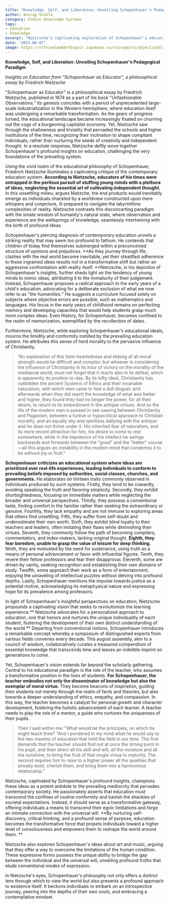 ```yaml
---
title: "Knowledge, Self, and Liberation: Unveiling Schopenhauer's Pedagogical Paradigm"
author: Anurag Shukla
category: Indian Knowledge Systems
tags:
- education
- knowledge
excerpt: "Nietzsche's captivating exploration of Schopenhauer's educational paradigm unveils a transformative vision that transcends mediocrity, emphasizing personalized learning, moral virtue in teachers, and the transformative power of education to reshape individuals and society."
date: "2023-06-07"
image: https://rnfvzaelmwbbvfbsppir.supabase.co/storage/v1/object/public/brhatwebsite/05dhiti/schopenhaueraseducator?t=2023-06-06T18%3A27%3A03.984Z
---
```



**Knowledge, Self, and Liberation: Unveiling Schopenhauer's Pedagogical Paradigm**

_Insights on Education from "Schopenhauer as Educator", a philosophical essay by Friedrich Nietzsche_

"Schopenhauer as Educator" is a philosophical essay by Friedrich Nietzsche, published in 1874 as a part of his book "Unfashionable Observations." Its genesis coincides with a period of unprecedented large-scale industrialization in the Western hemisphere, where education itself was undergoing a remarkable transformation. As the gears of progress turned, the educational landscape became increasingly fixated on churning out the cogs of a burgeoning capitalist economy. Yet, Nietzsche saw through the shallowness and triviality that pervaded the schools and higher institutions of the time, recognizing their inclination to shape compliant individuals, rather than nurturing the seeds of creativity and independent thought. In a resolute response, Nietzsche deftly wove together Schopenhauer's profound insights on education, challenging the very foundations of the prevailing system. 

Using the vivid realm of the educational philosophy of Schopenhauer, Friedrich Nietzsche illuminates a captivating critique of the contemporary education system. **According to Nietzsche, educators of his times were entrapped in the perilous pursuit of stuffing young minds with a plethora of ideas, neglecting the essential art of cultivating independent thought.** In this unsettling milieu, argues Nietzche, the end products would inevitably emerge as individuals shackled by a worldview constructed upon mere whispers and conjecture, ill-prepared to navigate the labyrinthine complexities of reality. Nietzsche contrasts this disconcerting paradigm with the innate wisdom of humanity's natural state, where observation and experience are the wellsprings of knowledge, seamlessly intertwining with the birth of profound ideas.  

Schopenhauer's piercing diagnosis of contemporary education unveils a striking reality that may seem too profound to fathom. He contends that children of today find themselves submerged within a preconceived structure of opinions and prejudices. **As they journey through life, clashes with the real world become inevitable, yet their steadfast adherence to these ingrained ideas results not in a transformative shift but rather an aggressive confrontation with reality itself. **Nietzsche, in his depiction of Schopenhauer's insights, further sheds light on the tendency of young minds to mimic ideas, attributing it to the immaturity of their judgement. Instead, Schopenhauer proposes a radical approach to the early years of a child's education, advocating for a deliberate exclusion of what we now refer to as "_the humanities._" He suggests a curriculum focused solely on subjects where objective errors are possible, such as mathematics and languages. His focus in the early years of childhood remains on perfecting memory and developing capacities that would help students grasp much more complex ideas. Even History, for Schopenhauer, becomes confined to the realm of memorization, exemplified by the recollection of dates.

Furthermore, Nietzsche, while exploring Schopenhauer's educational ideals, mourns the timidity and conformity instilled by the prevailing education system. He attributes this sense of herd morality to the pervasive influence of Christianity.

> “An explanation of this faint-heartedness and ebbing of all moral strength would be difficult and complex: but whoever is considering the influence of Christianity in its hour of victory on the morality of the mediaeval world, must not forget that it reacts also in its defeat, which is apparently its position to-day. By its lofty ideal, Christianity has outbidden the ancient Systems of Ethics and their invariable naturalism, with which men came to feel a dull disgust: and afterwards when they did reach the knowledge of what was better and higher, they found they had no longer the power, for all their desire, to return to its embodiment in the antique virtues. And so the life of the modern man is passed in see-sawing between Christianity and Paganism, between a furtive or hypocritical approach to Christian morality, and an equally shy and spiritless dallying with the antique: and he does not thrive under it. His inherited fear of naturalism, and its more recent attraction for him, his desire to come to rest somewhere, while in the impotence of his intellect he swings backwards and forwards between the "good" and the "better" course—all this argues an instability in the modern mind that condemns it to be without joy or fruit.”

**Schopenhauer criticizes an educational system where ideas are prioritized over real-life experiences, leading individuals to conform to prevailing beliefs imposed by authorities, social classes, churches, and governments.** He elaborates on thirteen traits commonly observed in individuals produced by such systems. Firstly, they tend to be cowardly, avoiding speaking the truth and favoring simplicity. Secondly, they exhibit shortsightedness, focusing on immediate matters while neglecting the broader and universal perspectives. Thirdly, they possess a conventional taste, finding comfort in the familiar rather than seeking the extraordinary or genuine. Fourthly, they lack empathy and are not immune to exploring areas that others find unsettling. Fifth, they suffer from self-doubt and underestimate their own worth. Sixth, they exhibit blind loyalty to their teachers and leaders, often imitating their flaws while diminishing their virtues. Seventh, they commonly follow the path of becoming compilers, commentators, and index-makers, lacking original thought. **Eighth, they fear boredom, unable to grasp the value of leisure for deep thinking.** Ninth, they are motivated by the need for sustenance, using truth as a means of personal advancement or favor with influential figures. Tenth, they revere their fellow professors and fear their disapproval. Eleventh, some are driven by vanity, seeking recognition and establishing their own domains of study. Twelfth, some approach their work as a form of entertainment, enjoying the unraveling of intellectual puzzles without delving into profound depths. Lastly, Schopenhauer mentions the impulse towards justice as a potential motive, acknowledging its metaphysical nature and expressing hope for its prevalence among professors.

In light of Schopenhauer's insightful perspectives on education, Nietzsche propounds a captivating vision that seeks to revolutionize the learning experience.** Nietzsche advocates for a personalized approach to education, one that honors and nurtures the unique individuality of each student, fostering the development of their own distinct understanding of the world.** Departing from conventional notions, Schopenhauer introduces a remarkable concept whereby a symposium of distinguished experts from various fields convenes every decade. This august assembly, akin to a council of wisdom, collaboratively curates a treasured compendium of essential knowledge that transcends time and leaves an indelible imprint on generations to come. 

Yet, Schopenhauer's vision extends far beyond the scholarly gathering. Central to his educational paradigm is the role of the teacher, who assumes a transformative position in the lives of students. **For Schopenhauer, the teacher embodies not only the disseminator of knowledge but also the exemplar of moral virtue.** They become beacons of inspiration, guiding their students not merely through the realm of facts and theories, but also towards a deeper understanding of ethics, empathy, and compassion. In this way, the teacher becomes a catalyst for personal growth and character development, fostering the holistic advancement of each learner. A teacher needs to play the role of a mentor, a guide who nurtures the uniqueness of their pupils. 

> Then I said within me: "What would be the principles, on which he might teach thee? "And I pondered in my mind what he would say to the two maxims of education that hold the field in our time. The first demands that the teacher should find out at once the strong point in his pupil, and then direct all his skill and will, all the moisture and all the sunshine, to bring the fruit of that single virtue to maturity. The second requires him to raise to a higher power all the qualities that already exist, cherish them, and bring them into a harmonious relationship.”

Nietzsche, captivated by Schopenhauer's profound insights, champions these ideas as a potent antidote to the prevailing mediocrity that pervades contemporary society. He passionately asserts that education must transcend the confines of routine conformity and banish the shackles of societal expectations. Instead, it should serve as a transformative gateway, offering individuals a means to transcend their egoic limitations and forge an intimate connection with the universal will. **By nurturing self-discovery, critical thinking, and a profound sense of purpose, education becomes the transformative force that propels individuals toward a higher level of consciousness and empowers them to reshape the world around them. **

Nietzsche also explores Schopenhauer's ideas about art and music, arguing that they offer a way to overcome the limitations of the human condition. These expressive forms possess the unique ability to bridge the gap between the individual and the universal will, unveiling profound truths that elude conventional modes of expression.

In Nietzsche's eyes, Schopenhauer's philosophy not only offers a distinct lens through which to view the world but also presents a profound approach to existence itself. It beckons individuals to embark on an introspective journey, peering into the depths of their own souls, and embracing a contemplative mindset. 

